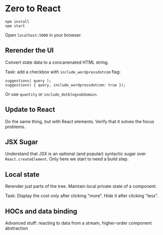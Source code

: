 # Zero to React

```
npm install
npm start
```
Open `localhost:5000` in your browser.

## Rerender the UI

Convert state data to a concanenated HTML string.

Task: add a checkbox with `include_wordpressdotcom` flag:
```
suggestions( query );
suggestions( { query, include_wordpressdotcom: true });
```
Or use `quantity` or `include_dotblogsubdomain`.

## Update to React

Do the same thing, but with React elements. Verify that it solves the focus problems.

## JSX Sugar

Understand that JSX is an optional (and popular) syntactic sugar over `React.createElement`.
Only here we start to need a build step.

## Local state

Rerender just parts of the tree. Maintain local private state of a component.

Task: Display the cost only after clicking "more". Hide it after clicking "less".

## HOCs and data binding

Advanced stuff: reacting to data from a stream, higher-order component abstraction
